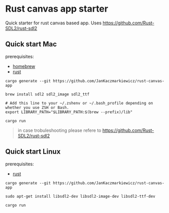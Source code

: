 # Rust canvas app starter

Quick starter for rust canvas based app. Uses https://github.com/Rust-SDL2/rust-sdl2

## Quick start Mac

prerequisites: 
* [homebrew](https://brew.sh/)
* [rust](https://www.rust-lang.org/tools/install)

```
cargo generate --git https://github.com/JanKaczmarkiewicz/rust-canvas-app

brew install sdl2 sdl2_image sdl2_ttf

# Add this line to your ~/.zshenv or ~/.bash_profile depending on whether you use ZSH or Bash.
export LIBRARY_PATH="$LIBRARY_PATH:$(brew --prefix)/lib"

cargo run
```

> in case trobuleshooting please refere to https://github.com/Rust-SDL2/rust-sdl2

## Quick start Linux

prerequisites: 
* [rust](https://www.rust-lang.org/tools/install)

```
cargo generate --git https://github.com/JanKaczmarkiewicz/rust-canvas-app

sudo apt-get install libsdl2-dev libsdl2-image-dev libsdl2-ttf-dev

cargo run
```